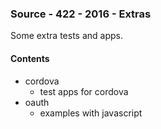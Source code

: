 ### Source - 422 - 2016 - Extras

Some extra tests and apps.

#### Contents
* cordova
  * test apps for cordova
* oauth
  * examples with javascript
